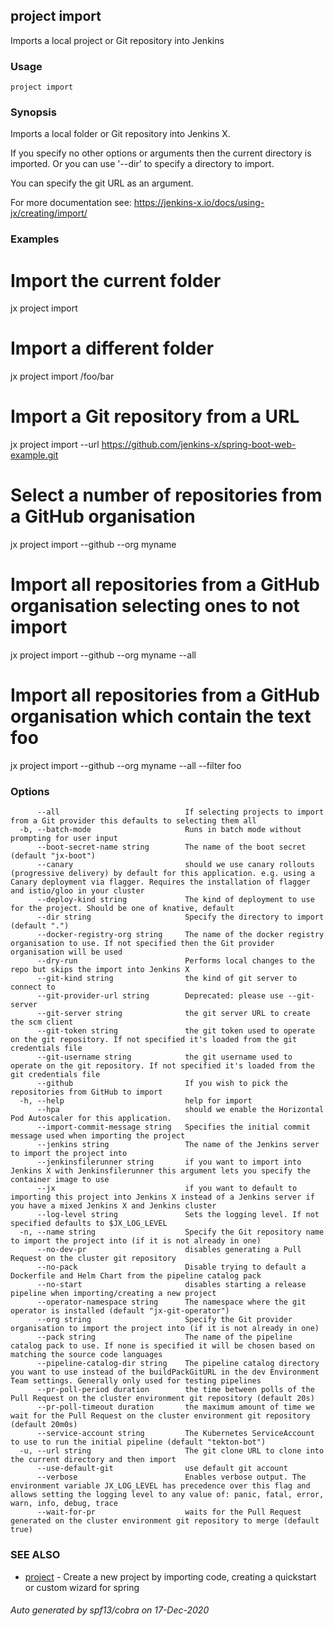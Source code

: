 ## project import

Imports a local project or Git repository into Jenkins

### Usage

```
project import
```

### Synopsis

Imports a local folder or Git repository into Jenkins X. 

If you specify no other options or arguments then the current directory is imported. Or you can use '--dir' to specify a directory to import. 

You can specify the git URL as an argument. 

For more documentation see: https://jenkins-x.io/docs/using-jx/creating/import/

### Examples

  # Import the current folder
  jx project import
  
  # Import a different folder
  jx project import /foo/bar
  
  # Import a Git repository from a URL
  jx project import --url https://github.com/jenkins-x/spring-boot-web-example.git
  
  # Select a number of repositories from a GitHub organisation
  jx project import --github --org myname
  
  # Import all repositories from a GitHub organisation selecting ones to not import
  jx project import --github --org myname --all
  
  # Import all repositories from a GitHub organisation which contain the text foo
  jx project import --github --org myname --all --filter foo

### Options

```
      --all                            If selecting projects to import from a Git provider this defaults to selecting them all
  -b, --batch-mode                     Runs in batch mode without prompting for user input
      --boot-secret-name string        The name of the boot secret (default "jx-boot")
      --canary                         should we use canary rollouts (progressive delivery) by default for this application. e.g. using a Canary deployment via flagger. Requires the installation of flagger and istio/gloo in your cluster
      --deploy-kind string             The kind of deployment to use for the project. Should be one of knative, default
      --dir string                     Specify the directory to import (default ".")
      --docker-registry-org string     The name of the docker registry organisation to use. If not specified then the Git provider organisation will be used
      --dry-run                        Performs local changes to the repo but skips the import into Jenkins X
      --git-kind string                the kind of git server to connect to
      --git-provider-url string        Deprecated: please use --git-server
      --git-server string              the git server URL to create the scm client
      --git-token string               the git token used to operate on the git repository. If not specified it's loaded from the git credentials file
      --git-username string            the git username used to operate on the git repository. If not specified it's loaded from the git credentials file
      --github                         If you wish to pick the repositories from GitHub to import
  -h, --help                           help for import
      --hpa                            should we enable the Horizontal Pod Autoscaler for this application.
      --import-commit-message string   Specifies the initial commit message used when importing the project
      --jenkins string                 The name of the Jenkins server to import the project into
      --jenkinsfilerunner string       if you want to import into Jenkins X with Jenkinsfilerunner this argument lets you specify the container image to use
      --jx                             if you want to default to importing this project into Jenkins X instead of a Jenkins server if you have a mixed Jenkins X and Jenkins cluster
      --log-level string               Sets the logging level. If not specified defaults to $JX_LOG_LEVEL
  -n, --name string                    Specify the Git repository name to import the project into (if it is not already in one)
      --no-dev-pr                      disables generating a Pull Request on the cluster git repository
      --no-pack                        Disable trying to default a Dockerfile and Helm Chart from the pipeline catalog pack
      --no-start                       disables starting a release pipeline when importing/creating a new project
      --operator-namespace string      The namespace where the git operator is installed (default "jx-git-operator")
      --org string                     Specify the Git provider organisation to import the project into (if it is not already in one)
      --pack string                    The name of the pipeline catalog pack to use. If none is specified it will be chosen based on matching the source code languages
      --pipeline-catalog-dir string    The pipeline catalog directory you want to use instead of the buildPackGitURL in the dev Environment Team settings. Generally only used for testing pipelines
      --pr-poll-period duration        the time between polls of the Pull Request on the cluster environment git repository (default 20s)
      --pr-poll-timeout duration       the maximum amount of time we wait for the Pull Request on the cluster environment git repository (default 20m0s)
      --service-account string         The Kubernetes ServiceAccount to use to run the initial pipeline (default "tekton-bot")
  -u, --url string                     The git clone URL to clone into the current directory and then import
      --use-default-git                use default git account
      --verbose                        Enables verbose output. The environment variable JX_LOG_LEVEL has precedence over this flag and allows setting the logging level to any value of: panic, fatal, error, warn, info, debug, trace
      --wait-for-pr                    waits for the Pull Request generated on the cluster environment git repository to merge (default true)
```

### SEE ALSO

* [project](project.md)	 - Create a new project by importing code, creating a quickstart or custom wizard for spring

###### Auto generated by spf13/cobra on 17-Dec-2020
